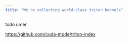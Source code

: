 ```yaml
---
title: "We're collecting world-class triton kernels"
---
```


todo umer

https://github.com/cuda-mode/triton-index
